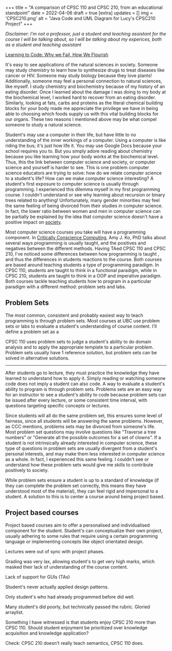 +++
title = "A comparison of CPSC 110 and CPSC 210, from an educational standpoint"
date = 2022-04-06
draft = true
[extra]
updates = []
img = 'CPSC210.png'
alt = "Java Code and UML Diagram for Lucy's CPSC210 Project"
+++

*Disclaimer: I'm not a professor, just a student and teaching assistant for the course I will be talking about, so I will be talking about my experices, both as a student and teaching assistant*

[Learning to Code: Why we Fail, How We Flourish](https://www.youtube.com/watch?v=mkzHIhKaUX4)

It's easy to see applications of the natural sciences in society. Someone may study chemistry to learn how to synthesize drugs to treat diseases like cancer or HIV. Someone may study biology because they love plants! Additionally, someone may feel a personal connection to natural sciences, like myself. I study chemistry and biochemistry because of my history of an eating disorder. Once I learned about the damage I was doing to my body at the biochemical level, I worked hard to recover from an eating disorder. Similarly, looking at fats, carbs and proteins as the literal chemical building blocks for your body made me appreciate the privilege we have in being able to choosing which foods supply us with this vital building blocks for our organs. These two reasons I mentioned above may be what compel someone to study a natural science. 

Student's may use a computer in their life, but have little to no understanding of the inner workings of a computer. Using a computer is like riding the bus; it's just how life it. You may use Google Docs because your school requires you to. But you simply adore reading about chemistry because you like learning how your body works at the biochemical level. Thus, this the link between computer science and society, or computer science and yourself is harder to see. This is one problem computer science educators are trying to solve: how do we relate computer science to a student's life? How can we make computer science interesting? A student's first exposure to computer science is usually through programming. I experienced this dilemma myself in my first programming course. I couldn't understand or see why learning about recursion or binary trees related to anything! Unfortunately, many gender minorities may feel the same feeling of being divorced from their studies in computer science.  In fact, the lower ratio between women and men in computer science can be partially be explained by the idea that computer science doesn't have a positive impact on [society](TODO). 

Most computer science courses you take will have a programming component. In [Critically Conscience Computing](TODO), Amy J. Ko, PhD talks about several ways programming is usually taught, and the positives and negatives between the different methods. Having TAed CPSC 110 and CPSC 210, I've noticed some differences between how programming is taught , and thus the differences in students reactions to the course. Both courses are based around teaching students a type of programming paradigm. In CPSC 110, students are taught to think in a functional paradigm, while in CPSC 210, students are taught to think in a OOP and imperative paradigm. Both courses tackle teaching students how to program in a particular paradigm with a different method: problem sets and labs.  


## Problem Sets
The most common, consistent and probably easiest way to teach programming is through problem sets. Most courses at UBC use problem sets or labs to evaluate a student's understanding of course content. I'll define a problem set as a 

CPSC 110 uses problem sets to judge a student's ability to do domain analysis and to apply the appropriate template to a particular problem. Problem sets usually have 1 reference solution, but problem sets can be solved in alternative solutions. 

---


After students go to lecture, they must practice the knowledge they have learned to understand how to apply it. Simply reading or watching someone code does not imply a student can also code. A way to evaluate a student's ability to program is through problem sets. Problems sets are an easy way for an instructor to see a student's ability to code because problem sets can be issued after every lecture, or some consistent time interval, with questions targeting specific concepts or lectures. 

Since students will all do the same problem set, this ensures some level of fairness, since all students will be answering the same problems. However, as CCC mentions, problems sets may be divorced from someone's life. Most problem set questions may involve questions like "Traverse a tree numbers" or "Generate all the possible outcomes for a set of clowns". If a student is not intrinsically already interested in computer science, these type of questions in problem sets are usually divergent from a student's personal interests, and may make them less interested in computer science as a whole. In fact, I experienced this same feeling. I couldn't see or understand how these problem sets would give me skills to contribute positively to society.

While problem sets ensure a student is up to a standard of knowledge (if they can complete the problem set correctly, this means they have understood most of the material), they can feel rigid and impersonal to a student. A solution to this is to center a course around being project based.

## Project based courses
Project based courses aim to offer a personalised and individualised component for the student. Student's can conceptualize their own project, usually adhering to some rules that require using a certain programming language or implementing concepts like object orientated design.

Lectures were out of sync with project phases.

Grading was very lax, allowing student's to get very high marks, which masked their lack of understanding of the course content.

Lack of support for GUIs (TAs)

Student's never actually applied design patterns.

Only student's who had already programmed before did well. 

Many student's did poorly, but technically passed the rubric. Gloried arraylist.

Something I have witnessed is that students enjoy CPSC 210 more than CPSC 110. Should student enjoyment be prioritized over knowledge acquisition and knowledge application? 

Check: CPSC 210 doesn't really teach semantics, CPSC 110 does. 
